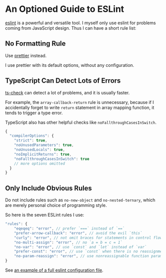 # An Optioned Guide to ESLint

[eslint] is a powerful and versatile tool.
I myself only use eslint for problems coming from JavaScript design.
Thus I can have a short rule list:

[eslint]: https://eslint.org/

## No Formatting Rule

Use [prettier] instead.

I use prettier with its default options,
without any configuration.

[prettier]: https://prettier.io/

## TypeScript Can Detect Lots of Errors

[ts-check](ts-check/) can detect a lot of problems, and it is usually faster.

For example, the `array-callback-return` rule is unnecessary,
because if I accidentally forget to write `return` statement in array mapping function,
it tends to trigger a type error.

TypeScript also has other helpful checks like `noFallthroughCasesInSwitch`.

```js
{
  "compilerOptions": {
    "strict": true,
    "noUnusedParameters": true,
    "noUnusedLocals": true,
    "noImplicitReturns": true,
    "noFallthroughCasesInSwitch": true
    // more options omitted
  }
}
```

## Only Include Obvious Rules

Do not include rules such as `no-new-object` and `no-nested-ternary`,
which are merely personal choice of programming style.

So here is the seven ESLint rules I use:

```js
"rules": {
    "eqeqeq": "error", // prefer `===` instead of `==`
    "prefer-arrow-callback": "error", // avoid the evil `this`
    "curly": "error", // not omit braces for statements in control flow
    "no-multi-assign": "error", // no `a = b = c = 1`
    "no-var": "error", // use `const` and `let` instead of `var`
    "prefer-const": "error", // use `const` when there is no reassignment
    "no-param-reassign": "error", // use nonreassignable function parameters
}
```

See [an example of a full eslint configuration file][eslintrc].

[eslintrc]: https://github.com/weakish/js/blob/master/.eslintrc